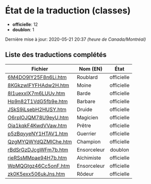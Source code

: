 # État de la traduction (classes)

 * **officielle**: 12
 * **doublon**: 1


Dernière mise à jour: 2020-05-21 20:37 *(heure de Canada/Montréal)*
## Liste des traductions complétés

| Fichier   | Nom (EN)    | État |
|-----------|-------------|:----:|
|[6M4DO9lY25F8n6Li.htm](classes/6M4DO9lY25F8n6Li.htm)|Roublard|officielle|
|[8KGkzwIFYFHAdw2H.htm](classes/8KGkzwIFYFHAdw2H.htm)|Moine|officielle|
|[8l1uexxIX7m6LUUv.htm](classes/8l1uexxIX7m6LUUv.htm)|Barde|officielle|
|[Hp9n82T1VdG5fb9e.htm](classes/Hp9n82T1VdG5fb9e.htm)|Barbare|officielle|
|[JSkS9iLsebH2HUSY.htm](classes/JSkS9iLsebH2HUSY.htm)|Druide|officielle|
|[O6rpIOJQM78U9eyU.htm](classes/O6rpIOJQM78U9eyU.htm)|Magicien|officielle|
|[Oia1kqkF4KwdVVaw.htm](classes/Oia1kqkF4KwdVVaw.htm)|Prêtre|officielle|
|[p5zBqyyeNY1HTAV1.htm](classes/p5zBqyyeNY1HTAV1.htm)|Guerrier|officielle|
|[QzgMYQWYdQZMIChe.htm](classes/QzgMYQWYdQZMIChe.htm)|Champion|officielle|
|[rBdSrGzDJcgWFm7b.htm](classes/rBdSrGzDJcgWFm7b.htm)|Ensorceleur|doublon|
|[rieRSsMMpae94H7b.htm](classes/rieRSsMMpae94H7b.htm)|Alchimiste|officielle|
|[WpMQGtgz46Cc5onF.htm](classes/WpMQGtgz46Cc5onF.htm)|Ensorceleur|officielle|
|[zk0K5exx506ukJns.htm](classes/zk0K5exx506ukJns.htm)|Rôdeur|officielle|
